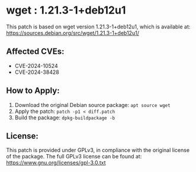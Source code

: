 # wget : 1.21.3-1+deb12u1

This patch is based on wget version 1.21.3-1+deb12u1, which is available at:
https://sources.debian.org/src/wget/1.21.3-1+deb12u1/

## Affected CVEs:
- CVE-2024-10524
- CVE-2024-38428

## How to Apply:
1. Download the original Debian source package: `apt source wget`
2. Apply the patch: `patch -p1 < diff.patch`
3. Build the package: `dpkg-buildpackage -b`

## License:
This patch is provided under GPLv3, in compliance with the original license of the package.
The full GPLv3 license can be found at: https://www.gnu.org/licenses/gpl-3.0.txt
